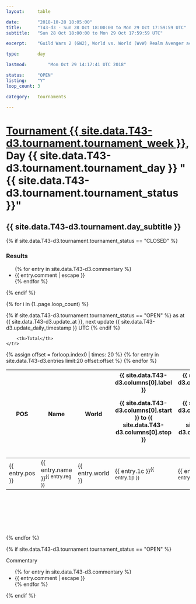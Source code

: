 ```yaml
---
layout: 	table

date: 		"2018-10-28 18:05:00"
title: 		"T43-d3 - Sun 28 Oct 18:00:00 to Mon 29 Oct 17:59:59 UTC"
subtitle: 	"Sun 28 Oct 18:00:00 to Mon 29 Oct 17:59:59 UTC"

excerpt:    "Guild Wars 2 (GW2), World vs. World (WvW) Realm Avenger achivement Tournament. \"Every Kill Counts\""

type:       day

lastmod: 		"Mon Oct 29 14:17:41 UTC 2018"

status:     "OPEN"
listing:    "Y"
loop_count: 3

category: 	tournaments

---
```

<div class="table_header">
    <h1><a href="{{ site.data.T43-d3.tournament.week_url }}">Tournament {{ site.data.T43-d3.tournament.tournament_week }}</a>, Day {{ site.data.T43-d3.tournament.tournament_day }} "{{ site.data.T43-d3.tournament.tournament_status }}"</h1>
    <h2>{{ site.data.T43-d3.tournament.day_subtitle }}</h2> 
</div>

{% if site.data.T43-d3.tournament.tournament_status == "CLOSED" %} 
<div class="commentary">
  <h3>Results</h3>
  <ul>
    {% for entry in site.data.T43-d3.commentary %}
    <li class="commentary_list">{{ entry.comment | escape }}</li>
    {% endfor %}
  </ul>
</div>
{% endif %}


{% for i in (1..page.loop_count) %}

{% if site.data.T43-d3.tournament.tournament_status == "OPEN" %} 
<span class="table_nextupdate">as at {{ site.data.T43-d3.update_at }}, next update {{ site.data.T43-d3.update_daily_timestamp }} UTC</span> 
{% endif %}

<table class="day_table">
  <colgroup>
    <col style="width:18px">
    <col style="width:55px">
    <col style="width:55px">
    <col style="width:12px">
    <col style="width:12px">
    <col style="width:12px">
    <col style="width:12px">
    <col style="width:12px">
    <col style="width:12px">
    <col style="width:12px">
    <col style="width:12px">
    <col style="width:12px">
    <col style="width:12px">
    <col style="width:12px">
    <col style="width:12px">
    <col style="width:12px">
    <col style="width:12px">
    <col style="width:12px">
    <col style="width:12px">
    <col style="width:12px">
    <col style="width:12px">
    <col style="width:12px">
    <col style="width:12px">
    <col style="width:12px">
    <col style="width:12px">
    <col style="width:12px">
    <col style="width:12px">
    <col style="width:18px">
  </colgroup>  
  <thead>
    <tr>
        <th>POS</th>
        <th class="AlignLeft">Name</th>
        <th class="AlignLeft">World</th>

<th><div class="label">{{ site.data.T43-d3.columns[0].label }}<p class="onhover">{{ site.data.T43-d3.columns[0].start }} to {{ site.data.T43-d3.columns[0].stop }}</p></div>​</th>
<th><div class="label">{{ site.data.T43-d3.columns[1].label }}<p class="onhover">{{ site.data.T43-d3.columns[1].start }} to {{ site.data.T43-d3.columns[1].stop }}</p></div>​</th>
<th><div class="label">{{ site.data.T43-d3.columns[2].label }}<p class="onhover">{{ site.data.T43-d3.columns[2].start }} to {{ site.data.T43-d3.columns[2].stop }}</p></div>​</th>
<th><div class="label">{{ site.data.T43-d3.columns[3].label }}<p class="onhover">{{ site.data.T43-d3.columns[3].start }} to {{ site.data.T43-d3.columns[3].stop }}</p></div>​</th>
<th><div class="label">{{ site.data.T43-d3.columns[4].label }}<p class="onhover">{{ site.data.T43-d3.columns[4].start }} to {{ site.data.T43-d3.columns[4].stop }}</p></div>​</th>
<th><div class="label">{{ site.data.T43-d3.columns[5].label }}<p class="onhover">{{ site.data.T43-d3.columns[5].start }} to {{ site.data.T43-d3.columns[5].stop }}</p></div>​</th>
<th><div class="label">{{ site.data.T43-d3.columns[6].label }}<p class="onhover">{{ site.data.T43-d3.columns[6].start }} to {{ site.data.T43-d3.columns[6].stop }}</p></div>​</th>
<th><div class="label">{{ site.data.T43-d3.columns[7].label }}<p class="onhover">{{ site.data.T43-d3.columns[7].start }} to {{ site.data.T43-d3.columns[7].stop }}</p></div>​</th>
<th><div class="label">{{ site.data.T43-d3.columns[8].label }}<p class="onhover">{{ site.data.T43-d3.columns[8].start }} to {{ site.data.T43-d3.columns[8].stop }}</p></div>​</th>
<th><div class="label">{{ site.data.T43-d3.columns[9].label }}<p class="onhover">{{ site.data.T43-d3.columns[9].start }} to {{ site.data.T43-d3.columns[9].stop }}</p></div>​</th>
<th><div class="label">{{ site.data.T43-d3.columns[10].label }}<p class="onhover">{{ site.data.T43-d3.columns[10].start }} to {{ site.data.T43-d3.columns[10].stop }}</p></div>​</th>

<th><div class="label">{{ site.data.T43-d3.columns[11].label }}<p class="onhover">{{ site.data.T43-d3.columns[11].start }} to {{ site.data.T43-d3.columns[11].stop }}</p></div>​</th>
<th><div class="label">{{ site.data.T43-d3.columns[12].label }}<p class="onhover">{{ site.data.T43-d3.columns[12].start }} to {{ site.data.T43-d3.columns[12].stop }}</p></div>​</th>
<th><div class="label">{{ site.data.T43-d3.columns[13].label }}<p class="onhover">{{ site.data.T43-d3.columns[13].start }} to {{ site.data.T43-d3.columns[13].stop }}</p></div>​</th>
<th><div class="label">{{ site.data.T43-d3.columns[14].label }}<p class="onhover">{{ site.data.T43-d3.columns[14].start }} to {{ site.data.T43-d3.columns[14].stop }}</p></div>​</th>
<th><div class="label">{{ site.data.T43-d3.columns[15].label }}<p class="onhover">{{ site.data.T43-d3.columns[15].start }} to {{ site.data.T43-d3.columns[15].stop }}</p></div>​</th>
<th><div class="label">{{ site.data.T43-d3.columns[16].label }}<p class="onhover">{{ site.data.T43-d3.columns[16].start }} to {{ site.data.T43-d3.columns[16].stop }}</p></div>​</th>
<th><div class="label">{{ site.data.T43-d3.columns[17].label }}<p class="onhover">{{ site.data.T43-d3.columns[17].start }} to {{ site.data.T43-d3.columns[17].stop }}</p></div>​</th>
<th><div class="label">{{ site.data.T43-d3.columns[18].label }}<p class="onhover">{{ site.data.T43-d3.columns[18].start }} to {{ site.data.T43-d3.columns[18].stop }}</p></div>​</th>
<th><div class="label">{{ site.data.T43-d3.columns[19].label }}<p class="onhover">{{ site.data.T43-d3.columns[19].start }} to {{ site.data.T43-d3.columns[19].stop }}</p></div>​</th>
<th><div class="label">{{ site.data.T43-d3.columns[20].label }}<p class="onhover">{{ site.data.T43-d3.columns[20].start }} to {{ site.data.T43-d3.columns[20].stop }}</p></div>​</th>

<th><div class="label">{{ site.data.T43-d3.columns[21].label }}<p class="onhover">{{ site.data.T43-d3.columns[21].start }} to {{ site.data.T43-d3.columns[21].stop }}</p></div>​</th>
<th><div class="label">{{ site.data.T43-d3.columns[22].label }}<p class="onhover">{{ site.data.T43-d3.columns[22].start }} to {{ site.data.T43-d3.columns[22].stop }}</p></div>​</th>
<th><div class="label">{{ site.data.T43-d3.columns[23].label }}<p class="onhover">{{ site.data.T43-d3.columns[23].start }} to {{ site.data.T43-d3.columns[23].stop }}</p></div>​</th>

        <th>Total</th>
    </tr>
  </thead>
  {% assign offset = forloop.index0 | times: 20 %}
<tbody>
{% for entry in site.data.T43-d3.entries limit:20 offset:offset %}
  <tr>
    <td class="pl{{ entry.pos }}">{{ entry.pos }}</td>
    <td class="AlignLeft">{{ entry.name }}<sup>{{ entry.reg }}</sup></td>
    <td class="AlignLeft">{{ entry.world }}</td>
    <td class="pl{{ entry.1p }}">{{ entry.1c }}<sup>{{ entry.1p }}</sup></td>
    <td class="pl{{ entry.2p }}">{{ entry.2c }}<sup>{{ entry.2p }}</sup></td>
    <td class="pl{{ entry.3p }}">{{ entry.3c }}<sup>{{ entry.3p }}</sup></td>
    <td class="pl{{ entry.4p }}">{{ entry.4c }}<sup>{{ entry.4p }}</sup></td>
    <td class="pl{{ entry.5p }}">{{ entry.5c }}<sup>{{ entry.5p }}</sup></td>
    <td class="pl{{ entry.6p }}">{{ entry.6c }}<sup>{{ entry.6p }}</sup></td>
    <td class="pl{{ entry.7p }}">{{ entry.7c }}<sup>{{ entry.7p }}</sup></td>
    <td class="pl{{ entry.8p }}">{{ entry.8c }}<sup>{{ entry.8p }}</sup></td>
    <td class="pl{{ entry.9p }}">{{ entry.9c }}<sup>{{ entry.9p }}</sup></td>
    <td class="pl{{ entry.10p }}">{{ entry.10c }}<sup>{{ entry.10p }}</sup></td>
    <td class="pl{{ entry.11p }}">{{ entry.11c }}<sup>{{ entry.11p }}</sup></td>
    <td class="pl{{ entry.12p }}">{{ entry.12c }}<sup>{{ entry.12p }}</sup></td>
    <td class="pl{{ entry.13p }}">{{ entry.13c }}<sup>{{ entry.13p }}</sup></td>
    <td class="pl{{ entry.14p }}">{{ entry.14c }}<sup>{{ entry.14p }}</sup></td>
    <td class="pl{{ entry.15p }}">{{ entry.15c }}<sup>{{ entry.15p }}</sup></td>
    <td class="pl{{ entry.16p }}">{{ entry.16c }}<sup>{{ entry.16p }}</sup></td>
    <td class="pl{{ entry.17p }}">{{ entry.17c }}<sup>{{ entry.17p }}</sup></td>
    <td class="pl{{ entry.18p }}">{{ entry.18c }}<sup>{{ entry.18p }}</sup></td>
    <td class="pl{{ entry.19p }}">{{ entry.19c }}<sup>{{ entry.19p }}</sup></td>
    <td class="pl{{ entry.20p }}">{{ entry.20c }}<sup>{{ entry.20p }}</sup></td>
    <td class="pl{{ entry.21p }}">{{ entry.21c }}<sup>{{ entry.21p }}</sup></td>
    <td class="pl{{ entry.22p }}">{{ entry.22c }}<sup>{{ entry.22p }}</sup></td>
    <td class="pl{{ entry.23p }}">{{ entry.23c }}<sup>{{ entry.23p }}</sup></td>
    <td class="pl{{ entry.24p }}">{{ entry.24c }}<sup>{{ entry.24p }}</sup></td>
    <td>{{ entry.total }}</td>
  </tr>
{% endfor %}  
</tbody>
</table>
<div class="leaderboard">
  <script async src="//pagead2.googlesyndication.com/pagead/js/adsbygoogle.js"></script>
  <!-- 728x90 -->
  <ins class="adsbygoogle"
       style="display:inline-block;width:728px;height:90px"
       data-ad-client="ca-pub-3274917281288240"
       data-ad-slot="3870538733"></ins>
  <script>
  (adsbygoogle = window.adsbygoogle || []).push({});
  </script>    
</div>
<br />
{% endfor %}

{% if site.data.T43-d3.tournament.tournament_status == "OPEN" %} 
<div class="commentary">
  <span class="commentary_title">Commentary</span>
  <ul>
    {% for entry in site.data.T43-d3.commentary %}
    <li class="commentary_list">{{ entry.comment | escape }}</li>
    {% endfor %}
  </ul>
</div>
{% endif %}


